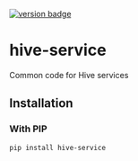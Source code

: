 [![version badge]](https://pypi.org/project/hive-service/)

[version badge]: https://img.shields.io/pypi/v/hive-service?color=limegreen

# hive-service

Common code for Hive services

## Installation

### With PIP

```sh
pip install hive-service
```
